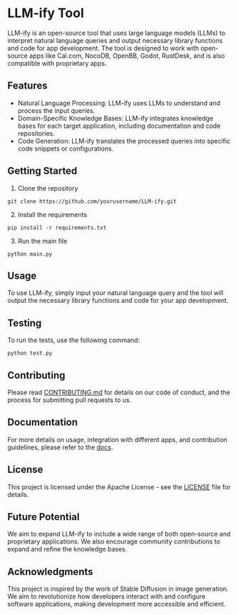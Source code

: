 # LLM-ify Tool

LLM-ify is an open-source tool that uses large language models (LLMs) to interpret natural language queries and output necessary library functions and code for app development. The tool is designed to work with open-source apps like Cal.com, NocoDB, OpenBB, Godot, RustDesk, and is also compatible with proprietary apps.

## Features

- Natural Language Processing: LLM-ify uses LLMs to understand and process the input queries.
- Domain-Specific Knowledge Bases: LLM-ify integrates knowledge bases for each target application, including documentation and code repositories.
- Code Generation: LLM-ify translates the processed queries into specific code snippets or configurations.

## Getting Started

1. Clone the repository
```
git clone https://github.com/yourusername/LLM-ify.git
```
2. Install the requirements
```
pip install -r requirements.txt
```
3. Run the main file
```
python main.py
```

## Usage

To use LLM-ify, simply input your natural language query and the tool will output the necessary library functions and code for your app development.

## Testing

To run the tests, use the following command:
```
python test.py
```

## Contributing

Please read [CONTRIBUTING.md](CONTRIBUTING.md) for details on our code of conduct, and the process for submitting pull requests to us.

## Documentation

For more details on usage, integration with different apps, and contribution guidelines, please refer to the [docs](docs/).

## License

This project is licensed under the Apache License - see the [LICENSE](LICENSE) file for details.

## Future Potential

We aim to expand LLM-ify to include a wide range of both open-source and proprietary applications. We also encourage community contributions to expand and refine the knowledge bases.

## Acknowledgments

This project is inspired by the work of Stable Diffusion in image generation. We aim to revolutionize how developers interact with and configure software applications, making development more accessible and efficient.
